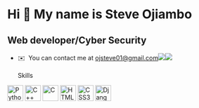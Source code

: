 Hi 👋 My name is Steve Ojiambo
===============================

Web developer/Cyber Security
--------------------------------

*   ✉️  You can contact me at [ojsteve01@gmail.com](mailto:ojsteve01@gmail.com)<a href="https://www.github.com/Shacker01" target="_blank" rel="noreferrer"><img
                  src="https://img.shields.io/github/followers/Shacker01?logo=github&style=for-the-badge&color=0891b2&labelColor=1c1917" /></a><a href="https://www.twitter.com/Shacker01_steve" target="_blank" rel="noreferrer"><img
                  src="https://img.shields.io/twitter/follow/@Shacker01_steve?logo=twitter&style=for-the-badge&color=0891b2&labelColor=1c1917"/></a> <br><br>
                  Skills 
<p align="left">
<a href="https://www.python.org/" target="_blank" rel="noreferrer"><img src="https://raw.githubusercontent.com/danielcranney/readme-generator/main/public/icons/skills/python-colored.svg" width="36" height="36" alt="Python" /></a>
<a href="https://docs.microsoft.com/en-us/cpp/?view=msvc-170" target="_blank" rel="noreferrer"><img src="https://raw.githubusercontent.com/danielcranney/readme-generator/main/public/icons/skills/cplusplus-colored.svg" width="36" height="36" alt="C++" /></a>
<a href="https://docs.microsoft.com/en-us/cpp/?view=msvc-170" target="_blank" rel="noreferrer"><img src="https://raw.githubusercontent.com/danielcranney/readme-generator/main/public/icons/skills/c-colored.svg" width="36" height="36" alt="C" /></a>
<a href="https://developer.mozilla.org/en-US/docs/Glossary/HTML5" target="_blank" rel="noreferrer"><img src="https://raw.githubusercontent.com/danielcranney/readme-generator/main/public/icons/skills/html5-colored.svg" width="36" height="36" alt="HTML5" /></a>
<a href="https://www.w3.org/TR/CSS/#css" target="_blank" rel="noreferrer"><img src="https://raw.githubusercontent.com/danielcranney/readme-generator/main/public/icons/skills/css3-colored.svg" width="36" height="36" alt="CSS3" /></a>
<a href="https://www.djangoproject.com/" target="_blank" rel="noreferrer"><img src="https://raw.githubusercontent.com/danielcranney/readme-generator/main/public/icons/skills/django-colored.svg" width="36" height="36" alt="Django" /></a>
</p>
                    
               

